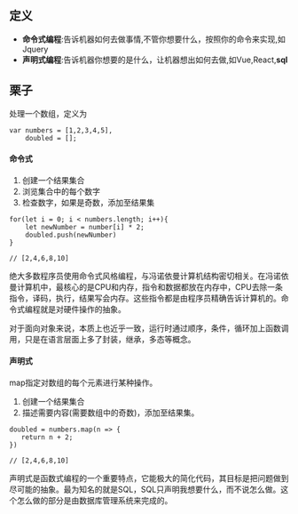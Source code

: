 ## 定义

- **命令式编程**:告诉机器如何去做事情,不管你想要什么，按照你的命令来实现,如Jquery
- **声明式编程**:告诉机器你想要的是什么，让机器想出如何去做,如Vue,React,**sql**

## 栗子
处理一个数组，定义为

```
var numbers = [1,2,3,4,5],
    doubled = [];
```


#### 命令式
1. 创建一个结果集合
2. 浏览集合中的每个数字
3. 检查数字，如果是奇数，添加至结果集

```
for(let i = 0; i < numbers.length; i++){
    let newNumber = number[i] * 2;
    doubled.push(newNumber)
}

// [2,4,6,8,10]
```
绝大多数程序员使用命令式风格编程，与冯诺依曼计算机结构密切相关。在冯诺依曼计算机中，最核心的是CPU和内存，指令和数据都放在内存中，CPU去除一条指令，译码，执行，结果写会内存。这些指令都是由程序员精确告诉计算机的。命令式编程就是对硬件操作的抽象。

对于面向对象来说，本质上也近乎一致，运行时通过顺序，条件，循环加上函数调用，只是在语言层面上多了封装，继承，多态等概念。

#### 声明式
map指定对数组的每个元素进行某种操作。
1. 创建一个结果集合
2. 描述需要内容(需要数组中的奇数)，添加至结果集。

```
doubled = numbers.map(n => {
   return n + 2;
})

// [2,4,6,8,10]
```
声明式是函数式编程的一个重要特点，它能极大的简化代码，其目标是把问题做到尽可能的抽象。最为知名的就是SQL，SQL只声明我想要什么，而不说怎么做。这个怎么做的部分是由数据库管理系统来完成的。


